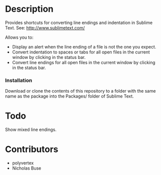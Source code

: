 # Description

Provides shortcuts for converting line endings and indentation in Sublime Text. See: http://www.sublimetext.com/

Allows you to:

* Display an alert when the line ending of a file is not the one you expect.
* Convert indentation to spaces or tabs for all open files in the current window by clicking in the status bar.
* Convert line endings for all open files in the current window by clicking in the status bar.

### Installation

Download or clone the contents of this repository to a folder with the same name as the package into the Packages/ folder of Sublime Text.

# Todo

Show mixed line endings.

# Contributors

 * polyvertex
 * Nicholas Buse
